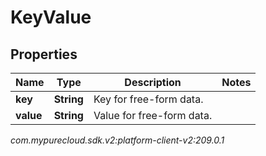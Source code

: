 # KeyValue


## Properties

| Name | Type | Description | Notes |
| ------------ | ------------- | ------------- | ------------- |
| **key** | **String** | Key for free-form data. |  |
| **value** | **String** | Value for free-form data. |  |




_com.mypurecloud.sdk.v2:platform-client-v2:209.0.1_
